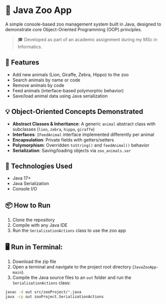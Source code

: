 # 🦁 Java Zoo App

A simple console-based zoo management system built in Java, designed to demonstrate core Object-Oriented Programming (OOP) principles.

> 🎓 Developed as part of an academic assignment during my MSc in Informatics.

## 🧰 Features

- Add new animals (Lion, Giraffe, Zebra, Hippo) to the zoo
- Search animals by name or code
- Remove animals by code
- Feed animals (interface-based polymorphic behavior)
- Save/load animal data using Java serialization

## 💡 Object-Oriented Concepts Demonstrated

- **Abstract Classes & Inheritance**: A generic `animal` abstract class with subclasses (`lion`, `zebra`, `hippo`, `giraffe`)
- **Interfaces**: `IFeedAnimal` interface implemented differently per animal
- **Encapsulation**: Private fields with getters/setters
- **Polymorphism**: Overridden `toString()` and `feedAnimal()` behavior
- **Serialization**: Saving/loading objects via `zoo_animals.ser`

## 🔧 Technologies Used

- Java 17+
- Java Serialization
- Console I/O

## 📦 How to Run

1. Clone the repository
2. Compile with any Java IDE
3. Run the `SerializationActions` class to use the zoo app

## 🖥️ Run in Terminal:
1. Download the zip file
2. Open a terminal and navigate to the project root directory (`JavaZooApp-main`). 
3. Compile the Java source files to an `out` folder and run the `SerializationActions` class:

```bash
javac -d out src/zooProject/*.java
java -cp out zooProject.SerializationActions


